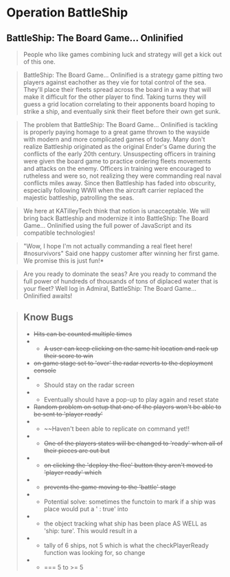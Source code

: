 # Operation BattleShip

 ## BattleShip: The Board Game... Onlinified

> People who like games combining luck and strategy will get a kick out of this one.

> BattleShip: The Board Game... Onlinified is a strategy game pitting two players against eachother as they vie
>             for total control of the sea. They'll place their fleets spread across the board in a way that
>             will make it difficult for the other player to find. Taking turns they will guess a grid location
>             correlating to their apponents board hoping to strike a ship, and eventually sink their fleet before
>             their own get sunk.

> The problem that BattleShip: The Board Game... Onlinified is tackling is properly paying homage to a great game
>             thrown to the wayside with modern and more complicated games of today. Many don't realize Battleship
>             originated as the original Ender's Game during the conflicts of the early 20th century.
>             Unsuspecting officers in training were given the board game to practice ordering fleets movements and
>             attacks on the enemy. Officers in training were encouraged to rutheless and were so, not realizing they
>             were commanding real naval conflicts miles away. Since then Battleship has faded into obscurity, especially
>             following WWII when the aircraft carrier replaced the majestic battleship, patrolling the seas.

> We here at KATilleyTech think that notion is unacceptable. We will bring back Battleship and modernize it into
>             BattleShip: The Board Game... Onlinified using the full power of JavaScript and its compatible
>             technologies!

> "Wow, I hope I'm not actually commanding a real fleet here! #nosurvivors" Said one happy customer after winning
>             her first game. We promise this is just fun!*

> Are you ready to dominate the seas? Are you ready to command the full power of hundreds of thousands of tons of diplaced
>             water that is your fleet? Well log in Admiral, BattleShip: The Board Game... Onlinified awaits!

> ## Know Bugs
> - ~~Hits can be counted multiple times~~
> - - ~~A user can keep clicking on the same hit location and rack up their score to win~~
> - ~~on game stage set to 'over' the radar reverts to the deployment console~~
> - - Should stay on the radar screen
> - - Eventually should have a pop-up to play again and reset state
> - ~~Random problem on setup that one of the players won't be able to be sent to 'player ready'~~
> - - ~~Haven't been able to replicate on command yet!!
> - - ~~One of the players states will be changed to 'ready' when all of their pieces are out but~~
> - -   ~~on clicking the 'deploy the flee' button they aren't moved to 'player ready' which~~
> - -   ~~prevents the game moving to the 'battle' stage~~
> - - Potential solve: sometimes the functoin to mark if a ship was place would put a ' : true' into
> - - the object tracking what ship has been place AS WELL as 'ship: ture'. This would result in a
> - - tally of 6 ships, not 5 which is what the checkPlayerReady function was looking for, so change
> - - === 5 to >= 5